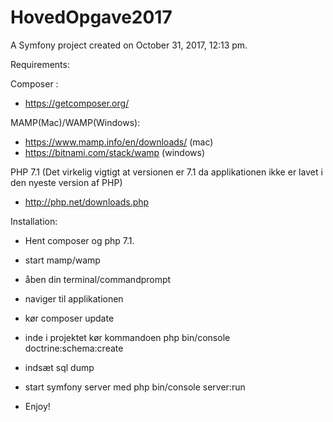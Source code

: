 HovedOpgave2017
===============

A Symfony project created on October 31, 2017, 12:13 pm.

Requirements:

Composer :
- https://getcomposer.org/

MAMP(Mac)/WAMP(Windows):
- https://www.mamp.info/en/downloads/ (mac)
- https://bitnami.com/stack/wamp (windows)



PHP 7.1 (Det virkelig vigtigt at versionen er 7.1 da applikationen ikke er lavet i den nyeste version af PHP)
- http://php.net/downloads.php

Installation:
- Hent composer og php 7.1.

- start mamp/wamp

- åben din terminal/commandprompt

- naviger til applikationen

- kør composer update

- inde i projektet kør kommandoen php bin/console doctrine:schema:create

- indsæt sql dump

- start symfony server med php bin/console server:run

- Enjoy!
